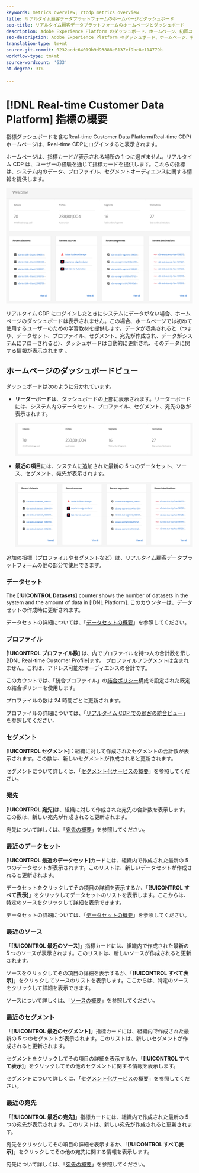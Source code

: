```yaml
---
keywords: metrics overview; rtcdp metrics overview
title: リアルタイム顧客データプラットフォームのホームページとダッシュボード
seo-title: リアルタイム顧客データプラットフォームのホームページとダッシュボード
description: Adobe Experience Platform のダッシュボード、ホームページ、初回ユーザーエクスペリエンス
seo-description: Adobe Experience Platform のダッシュボード、ホームページ、初回ユーザーエクスペリエンス
translation-type: tm+mt
source-git-commit: 0232acdc64019b9d93888e8137ef9bc8e114779b
workflow-type: tm+mt
source-wordcount: '633'
ht-degree: 91%

---
```



# [!DNL Real-time Customer Data Platform] 指標の概要

指標ダッシュボードを含むReal-time Customer Data Platform(Real-time CDP)ホームページは、Real-time CDPにログインすると表示されます。

ホームページは、指標カードが表示される場所の 1 つに過ぎません。リアルタイム CDP は、ユーザーの経験を通じて指標カードを提供します。これらの指標は、システム内のデータ、プロファイル、セグメントオーディエンスに関する情報を提供します。

![画像](assets/home.png)

リアルタイム CDP にログインしたときにシステムにデータがない場合、ホームページのダッシュボードは表示されません。この場合、ホームページでは初めて使用するユーザーのための学習教材を提供します。データが収集されると（つまり、<!--sources-->データセット、プロファイル、セグメント、宛先が作成され、データがシステムにフローされると）、ダッシュボードは自動的に更新され、そのデータに関する情報が表示されます <!-- in metric cards-->。

## ホームページのダッシュボードビュー

<!--The dashboard shows information in several areas. Each category of information displays for the time range shown beneath the data.-->

ダッシュボードは次のように分かれています<!-- two areas.-->。

* **リーダーボード**&#x200B;は、ダッシュボードの上部に表示されます。リーダーボードには、システム内のデータセット、プロファイル、セグメント、宛先の数が表示されます。

   ![画像](assets/leaderboard.png)

<!-- * **Metric cards** display beneath the leaderboard. Metric cards show additional information, such as percentages or trends. Metric cards appear as data is collected.
    ![image](assets/home-metrics.jpg)
Some information is shown in different ways on both the leaderboard and metric cards. -->
* **最近の項目**&#x200B;には、システムに追加された最新の 5 つのデータセット、ソース、セグメント、宛先が表示されます。

   ![画像](assets/recent.png)

追加の指標（プロファイルやセグメントなど）は、リアルタイム顧客データプラットフォームの他の部分で使用できます。

### データセット

The **[!UICONTROL Datasets]** counter shows the number of datasets in the system and the amount of data in [!DNL Platform]. このカウンターは、データセットの作成時に更新されます。

データセットの詳細については、「[データセットの概要](../catalog/datasets/overview.md)」を参照してください。

### プロファイル

**[!UICONTROL プロファイル数]** は、内でプロファイルを持つ人の合計数を示し [!DNL Real-time Customer Profile]ます。 プロファイルフラグメントは含まれません。これは、アドレス可能なオーディエンスの合計です。

このカウントでは、「統合プロファイル」の[結合ポリシー](profile/merge-policies.md)構成で設定された既定の結合ポリシーを使用します。

プロファイルの数は 24 時間ごとに更新されます。

プロファイルの詳細については、「[リアルタイム CDP での顧客の統合ビュー](profile/profile-overview.md)」を参照してください。

### セグメント

**[!UICONTROL セグメント]**：組織に対して作成されたセグメントの合計数が表示されます。この数は、新しいセグメントが作成されると更新されます。

セグメントについて詳しくは、「[セグメント化サービスの概要](segmentation/segmentation-overview.md)」を参照してください。

### 宛先

**[!UICONTROL 宛先]**&#x200B;は、組織に対して作成された宛先の合計数を表示します。この数は、新しい宛先が作成されると更新されます。

宛先について詳しくは、「[宛先の概要](destinations/destinations-overview.md)」を参照してください。

<!-- ### Successful profile records

In the leaderboard **[!UICONTROL Successful profile records]** shows the total number of records that have been successfully processed into the profile.

There is also a metric card that shows the percentage of successful records. Click **[!UICONTROL View datasets]** to see more details about the profile records. Hover over the colored area of the graph to see additional details:

![image](assets/home-profilerecords-details.PNG)

The number of successful profile records is updated hourly. 

For more information about profiles, see [A unified view of your customer in Real-time CDP](profile/profile-overview.md).

### Total profile records

The **[!UICONTROL Total profile records]** metric card shows the total number of data records enabled to feed into the profiles, and the percentage that are successful, updated once per day. This does not include all data in the data lake, because some data might not be enabled to feed into the profiles.

 Hover over the colored area of the graph to see additional details about the successful profiles:

![image](assets/home-profile-details.PNG)

Click **[!UICONTROL View profiles]** to see more details about the profile records.

For more information about profiles, see [A unified view of your customer in Real-time CDP](profile/profile-overview.md).

For more information about viewing a specific profile, see [Profile viewer](profile/profile-viewer.md).

### Failed profile records

In the leaderboard, **[!UICONTROL Failed profile records]** counts the number of records that failed to process into the profile.

The **[!UICONTROL Failed profile records]** metric card shows this count, and includes a graphical representation that helps you see how failures have trended during the time shown below the graphic. This chart is updated hourly. Click **[!UICONTROL View datasets]** to see more details about the profile records.

The number of failed profile records is updated hourly. -->

### 最近のデータセット

**[!UICONTROL 最近のデータセット]**&#x200B;カードには、組織内で作成された最新の 5 つのデータセットが表示されます。このリストは、新しいデータセットが作成されると更新されます。

データセットをクリックしてその項目の詳細を表示するか、「**[!UICONTROL すべて表示]**」をクリックしてデータセットのリストを表示します。ここからは、特定のソースをクリックして詳細を表示できます。

データセットの詳細については、「[データセットの概要](../catalog/datasets/overview.md)」を参照してください。

### 最近のソース

「**[!UICONTROL 最近のソース]**」指標カードには、組織内で作成された最新の 5 つのソースが表示されます。このリストは、新しいソースが作成されると更新されます。

ソースをクリックしてその項目の詳細を表示するか、「**[!UICONTROL すべて表示]**」をクリックしてソースのリストを表示します。ここからは、特定のソースをクリックして詳細を表示できます。

ソースについて詳しくは、「[ソースの概要](sources/sources-overview.md)」を参照してください。

### 最近のセグメント

「**[!UICONTROL 最近のセグメント]**」指標カードには、組織内で作成された最新の 5 つのセグメントが表示されます。このリストは、新しいセグメントが作成されると更新されます。

セグメントをクリックしてその項目の詳細を表示するか、「**[!UICONTROL すべて表示]**」をクリックしてその他のセグメントに関する情報を表示します。

セグメントについて詳しくは、「[セグメント化サービスの概要](segmentation/segmentation-overview.md)」を参照してください。

### 最近の宛先

「**[!UICONTROL 最近の宛先]**」指標カードには、組織内で作成された最新の 5 つの宛先が表示されます。このリストは、新しい宛先が作成されると更新されます。

宛先をクリックしてその項目の詳細を表示するか、「**[!UICONTROL すべて表示]**」をクリックしてその他の宛先に関する情報を表示します。

宛先について詳しくは、「[宛先の概要](destinations/destinations-overview.md)」を参照してください。
